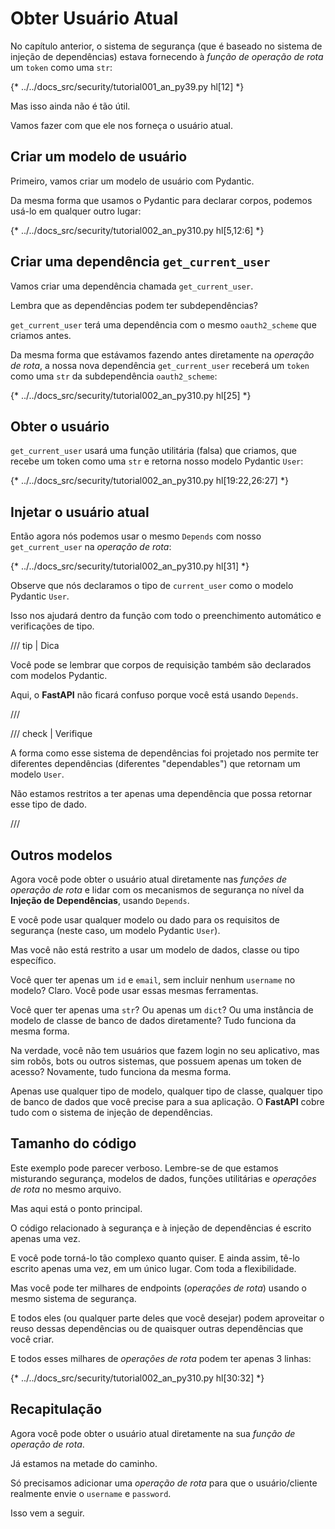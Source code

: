 # Obter Usuário Atual

No capítulo anterior, o sistema de segurança (que é baseado no sistema de injeção de dependências) estava fornecendo à *função de operação de rota* um `token` como uma `str`:

{* ../../docs_src/security/tutorial001_an_py39.py hl[12] *}

Mas isso ainda não é tão útil.

Vamos fazer com que ele nos forneça o usuário atual.

## Criar um modelo de usuário

Primeiro, vamos criar um modelo de usuário com Pydantic.

Da mesma forma que usamos o Pydantic para declarar corpos, podemos usá-lo em qualquer outro lugar:

{* ../../docs_src/security/tutorial002_an_py310.py hl[5,12:6] *}

## Criar uma dependência `get_current_user`

Vamos criar uma dependência chamada `get_current_user`.

Lembra que as dependências podem ter subdependências?

`get_current_user` terá uma dependência com o mesmo `oauth2_scheme` que criamos antes.

Da mesma forma que estávamos fazendo antes diretamente na *operação de rota*, a nossa nova dependência `get_current_user` receberá um `token` como uma `str` da subdependência `oauth2_scheme`:

{* ../../docs_src/security/tutorial002_an_py310.py hl[25] *}

## Obter o usuário

`get_current_user` usará uma função utilitária (falsa) que criamos, que recebe um token como uma `str` e retorna nosso modelo Pydantic `User`:

{* ../../docs_src/security/tutorial002_an_py310.py hl[19:22,26:27] *}

## Injetar o usuário atual

Então agora nós podemos usar o mesmo `Depends` com nosso `get_current_user` na *operação de rota*:

{* ../../docs_src/security/tutorial002_an_py310.py hl[31] *}

Observe que nós declaramos o tipo de `current_user` como o modelo Pydantic `User`.

Isso nos ajudará dentro da função com todo o preenchimento automático e verificações de tipo.

/// tip | Dica

Você pode se lembrar que corpos de requisição também são declarados com modelos Pydantic.

Aqui, o **FastAPI** não ficará confuso porque você está usando `Depends`.

///

/// check | Verifique

A forma como esse sistema de dependências foi projetado nos permite ter diferentes dependências (diferentes "dependables") que retornam um modelo `User`.

Não estamos restritos a ter apenas uma dependência que possa retornar esse tipo de dado.

///

## Outros modelos

Agora você pode obter o usuário atual diretamente nas *funções de operação de rota* e lidar com os mecanismos de segurança no nível da **Injeção de Dependências**, usando `Depends`.

E você pode usar qualquer modelo ou dado para os requisitos de segurança (neste caso, um modelo Pydantic `User`).

Mas você não está restrito a usar um modelo de dados, classe ou tipo específico.

Você quer ter apenas um `id` e `email`, sem incluir nenhum `username` no modelo? Claro. Você pode usar essas mesmas ferramentas.

Você quer ter apenas uma `str`? Ou apenas um `dict`? Ou uma instância de modelo de classe de banco de dados diretamente? Tudo funciona da mesma forma.

Na verdade, você não tem usuários que fazem login no seu aplicativo, mas sim robôs, bots ou outros sistemas, que possuem apenas um token de acesso? Novamente, tudo funciona da mesma forma.

Apenas use qualquer tipo de modelo, qualquer tipo de classe, qualquer tipo de banco de dados que você precise para a sua aplicação. O **FastAPI** cobre tudo com o sistema de injeção de dependências.

## Tamanho do código

Este exemplo pode parecer verboso. Lembre-se de que estamos misturando segurança, modelos de dados, funções utilitárias e *operações de rota* no mesmo arquivo.

Mas aqui está o ponto principal.

O código relacionado à segurança e à injeção de dependências é escrito apenas uma vez.

E você pode torná-lo tão complexo quanto quiser. E ainda assim, tê-lo escrito apenas uma vez, em um único lugar. Com toda a flexibilidade.

Mas você pode ter milhares de endpoints (*operações de rota*) usando o mesmo sistema de segurança.

E todos eles (ou qualquer parte deles que você desejar) podem aproveitar o reuso dessas dependências ou de quaisquer outras dependências que você criar.

E todos esses milhares de *operações de rota* podem ter apenas 3 linhas:

{* ../../docs_src/security/tutorial002_an_py310.py hl[30:32] *}

## Recapitulação

Agora você pode obter o usuário atual diretamente na sua *função de operação de rota*.

Já estamos na metade do caminho.

Só precisamos adicionar uma *operação de rota* para que o usuário/cliente realmente envie o `username` e `password`.

Isso vem a seguir.
